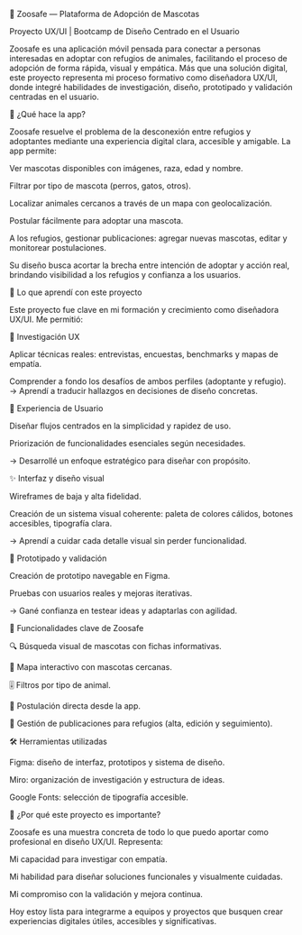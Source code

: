 🐾 Zoosafe — Plataforma de Adopción de Mascotas

Proyecto UX/UI | Bootcamp de Diseño Centrado en el Usuario

Zoosafe es una aplicación móvil pensada para conectar a personas interesadas en adoptar con refugios de animales, facilitando el proceso de adopción de forma rápida, visual y empática. Más que una solución digital, este proyecto representa mi proceso formativo como diseñadora UX/UI, donde integré habilidades de investigación, diseño, prototipado y validación centradas en el usuario.

📱 ¿Qué hace la app?

Zoosafe resuelve el problema de la desconexión entre refugios y adoptantes mediante una experiencia digital clara, accesible y amigable. La app permite:

Ver mascotas disponibles con imágenes, raza, edad y nombre.

Filtrar por tipo de mascota (perros, gatos, otros).

Localizar animales cercanos a través de un mapa con geolocalización.

Postular fácilmente para adoptar una mascota.

A los refugios, gestionar publicaciones: agregar nuevas mascotas, editar y monitorear postulaciones.

Su diseño busca acortar la brecha entre intención de adoptar y acción real, brindando visibilidad a los refugios y confianza a los usuarios.

🌱 Lo que aprendí con este proyecto

Este proyecto fue clave en mi formación y crecimiento como diseñadora UX/UI. Me permitió:

👥 Investigación UX

Aplicar técnicas reales: entrevistas, encuestas, benchmarks y mapas de empatía.

Comprender a fondo los desafíos de ambos perfiles (adoptante y refugio).
→ Aprendí a traducir hallazgos en decisiones de diseño concretas.

🧭 Experiencia de Usuario

Diseñar flujos centrados en la simplicidad y rapidez de uso.

Priorización de funcionalidades esenciales según necesidades.

→ Desarrollé un enfoque estratégico para diseñar con propósito.

✨ Interfaz y diseño visual

Wireframes de baja y alta fidelidad.

Creación de un sistema visual coherente: paleta de colores cálidos, botones accesibles, tipografía clara.

→ Aprendí a cuidar cada detalle visual sin perder funcionalidad.

🧪 Prototipado y validación

Creación de prototipo navegable en Figma.

Pruebas con usuarios reales y mejoras iterativas.

→ Gané confianza en testear ideas y adaptarlas con agilidad.

🧩 Funcionalidades clave de Zoosafe

🔍 Búsqueda visual de mascotas con fichas informativas.

📍 Mapa interactivo con mascotas cercanas.

🎚 Filtros por tipo de animal.

📝 Postulación directa desde la app.

🐶 Gestión de publicaciones para refugios (alta, edición y seguimiento).

🛠 Herramientas utilizadas

Figma: diseño de interfaz, prototipos y sistema de diseño.

Miro: organización de investigación y estructura de ideas.

Google Fonts: selección de tipografía accesible.


💼 ¿Por qué este proyecto es importante?

Zoosafe es una muestra concreta de todo lo que puedo aportar como profesional en diseño UX/UI. Representa:

Mi capacidad para investigar con empatía.

Mi habilidad para diseñar soluciones funcionales y visualmente cuidadas.

Mi compromiso con la validación y mejora continua.

Hoy estoy lista para integrarme a equipos y proyectos que busquen crear experiencias digitales útiles, accesibles y significativas.

